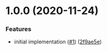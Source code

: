 # 1.0.0 (2020-11-24)


### Features

* initial implementation ([#1](https://github.com/vasco-santos/set-delayed-interval/issues/1)) ([2f9ae5e](https://github.com/vasco-santos/set-delayed-interval/commit/2f9ae5e0e131f07bde43217002337f18fc38f1eb))



